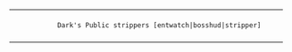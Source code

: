 ———————————————————————————————————

                Dark's Public strippers [entwatch|bosshud|stripper]

———————————————————————————————————
